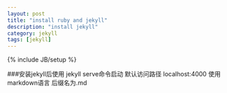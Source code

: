 ```yaml
---
layout: post
title: "install ruby and jekyll"
description: "install jekyll"
category: jekyll
tags: [jekyll]
---
```

{% include JB/setup %}

###安装jekyll后使用 jekyll serve命令启动 默认访问路径 localhost:4000
使用markdown语言 后缀名为.md
